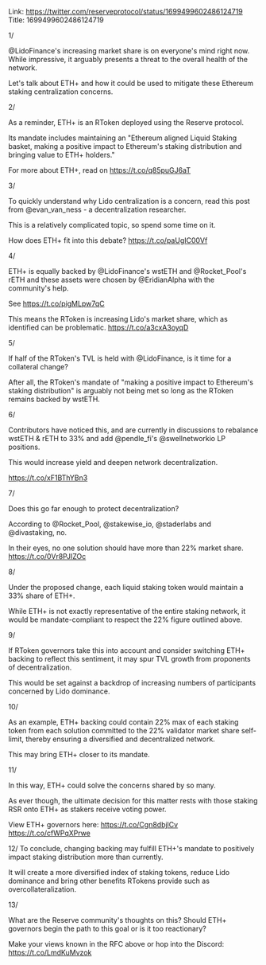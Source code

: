 Link:  https://twitter.com/reserveprotocol/status/1699499602486124719
Title: 1699499602486124719

1/

@LidoFinance's increasing market share is on everyone's mind right now. While impressive, it arguably presents a threat to the overall health of the network.

Let's talk about ETH+ and how it could be used to mitigate these Ethereum staking centralization concerns.

2/

As a reminder, ETH+ is an RToken deployed using the Reserve protocol.

Its mandate includes maintaining an "Ethereum aligned Liquid Staking basket, making a positive impact to Ethereum's staking distribution and bringing value to ETH+ holders."

For more about ETH+, read on https://t.co/q85puGJ6aT

3/

To quickly understand why Lido centralization is a concern, read this post from @evan_van_ness - a decentralization researcher.

This is a relatively complicated topic, so spend some time on it.

How does ETH+ fit into this debate? https://t.co/paUgIC00Vf

4/

ETH+ is equally backed by @LidoFinance's wstETH and @Rocket_Pool's rETH and these assets were chosen by @EridianAlpha with the community's help.

See https://t.co/pigMLpw7qC

This means the RToken is increasing Lido's market share, which as identified can be problematic. https://t.co/a3cxA3oyqD

5/

If half of the RToken's TVL is held with @LidoFinance, is it time for a collateral change?

After all, the RToken's mandate of "making a positive impact to Ethereum's staking distribution" is arguably not being met so long as the RToken remains backed by wstETH.

6/

Contributors have noticed this, and are currently in discussions to rebalance wstETH &amp; rETH to 33% and add @pendle_fi's @swellnetworkio LP positions.

This would increase yield and deepen network decentralization.

https://t.co/xF1BThYBn3

7/

Does this go far enough to protect decentralization?

According to @Rocket_Pool, @stakewise_io, @staderlabs and @divastaking, no.

In their eyes, no one solution should have more than 22% market share. https://t.co/0Vr8PJIZOc

8/

Under the proposed change, each liquid staking token would maintain a 33% share of ETH+.

While ETH+ is not exactly representative of the entire staking network, it would be mandate-compliant to respect the 22% figure outlined above.

9/

If RToken governors take this into account and consider switching ETH+ backing to reflect this sentiment, it may spur TVL growth from proponents of decentralization.

This would be set against a backdrop of increasing numbers of participants concerned by Lido dominance.

10/

As an example, ETH+ backing could contain 22% max of each staking token from each solution committed to the 22% validator market share self-limit, thereby ensuring a diversified and decentralized network.

This may bring ETH+ closer to its mandate.

11/

In this way, ETH+ could solve the concerns shared by so many.

As ever though, the ultimate decision for this matter rests with those staking RSR onto ETH+ as stakers receive voting power.

 View ETH+ governors here: https://t.co/Cgn8dbjlCv https://t.co/cfWPqXPrwe

12/
To conclude, changing backing may fulfill ETH+'s mandate to positively impact staking distribution more than currently.

It will create a more diversified index of staking tokens, reduce Lido dominance and bring other benefits RTokens provide such as overcollateralization.

13/

What are the Reserve community's thoughts on this? Should ETH+ governors begin the path to this goal or is it too reactionary?

Make your views known in the RFC above or hop into the Discord: https://t.co/LmdKuMvzok